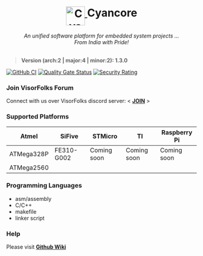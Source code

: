 <h1>
  <div align="center">
    <a href="https://github.com/VisorFolks/cyancore">
      <img align="top" src="https://github.com/VisorFolks/vf_artifacts/blob/stable/cyancore/icons/cyancore.png"
           width=50 height=50 alt="Cyancore"/>
    </a>
    Cyancore
  </div>
</h1>
<body>
  <div align="center">
    <i>An unified software platform for embedded system projects ...</i><br>
    <i>From India with Pride!</i><br><br>
  </div>
</body>

> **Version (arch:2 | major:4 | minor:2): 1.3.0**

[![GitHub CI](https://github.com/VisorFolks/cyancore/actions/workflows/github_ci.yml/badge.svg)](https://github.com/VisorFolks/cyancore/actions/workflows/github_ci.yml)
[![Quality Gate Status](https://sonarcloud.io/api/project_badges/measure?project=VisorFolks_cyancore&metric=alert_status)](https://sonarcloud.io/summary/new_code?id=VisorFolks_cyancore)
[![Security Rating](https://sonarcloud.io/api/project_badges/measure?project=VisorFolks_cyancore&metric=security_rating)](https://sonarcloud.io/summary/new_code?id=VisorFolks_cyancore)

### Join VisorFolks Forum
Connect with us over VisorFolks discord server: < [**JOIN**](https://discord.gg/gxUQr77MT2) >

### Supported Platforms

| Atmel      | SiFive      | STMicro     | TI          | Raspberry Pi |
| ---------- | ----------- | ----------- | ----------- | -------------|
| ATMega328P | FE310-G002  | Coming soon | Coming soon | Coming soon  |
| ATMega2560 |             |             |             |              |

### Programming Languages
* asm/assembly
* C/C++
* makefile
* linker script

### Help
Please visit [**Github Wiki**](https://github.com/VisorFolks/cyancore/wiki/)
